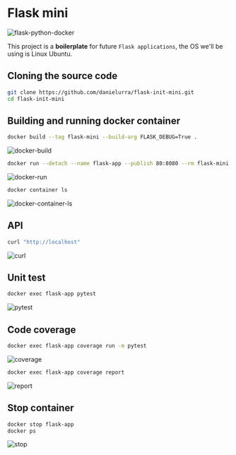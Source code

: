 # Flask mini
![flask-python-docker](https://github.com/danielurra/flask-init-mini/assets/51704179/7455583b-a4eb-43f3-ae34-98e2ec984dce)

This project is a **boilerplate** for future `Flask applications`, the OS we'll be using is Linux Ubuntu.

## Cloning the source code
```bash
git clone https://github.com/danielurra/flask-init-mini.git
cd flask-init-mini
```
## Building and running docker container
```bash
docker build --tag flask-mini --build-arg FLASK_DEBUG=True .
```
![docker-build](https://user-images.githubusercontent.com/51704179/236870791-77265dc9-0471-4fba-9668-66b015cdae0b.png)
```bash
docker run --detach --name flask-app --publish 80:8080 --rm flask-mini
```
![docker-run](https://user-images.githubusercontent.com/51704179/236872077-884b0925-989f-4ff6-9ece-551297cba46d.png)
```bash
docker container ls
```
![docker-container-ls](https://user-images.githubusercontent.com/51704179/236872042-a01d2d16-c49f-47dc-977f-206a65f1da29.png)
## API

```bash
curl "http://localhost"
```
![curl](https://user-images.githubusercontent.com/51704179/236872616-806e6b67-a2d2-404a-b659-5e9666b07b47.png)

## Unit test

```bash
docker exec flask-app pytest
```
![pytest](https://user-images.githubusercontent.com/51704179/236872958-c0233897-961a-4e02-84a8-0e6d2060b44f.png)

## Code coverage
```bash
docker exec flask-app coverage run -m pytest
```
![coverage](https://user-images.githubusercontent.com/51704179/236873575-7dd5e38f-cd6e-49fe-898d-88f9504e81d8.png)
```bash
docker exec flask-app coverage report
```
![report](https://user-images.githubusercontent.com/51704179/236873734-888b8372-6608-4f25-ad48-5ecd2179d591.png)

## Stop container

```bash
docker stop flask-app
docker ps
```
![stop](https://user-images.githubusercontent.com/51704179/236874118-5317d034-0106-4e5a-9779-b82d50973442.png)

